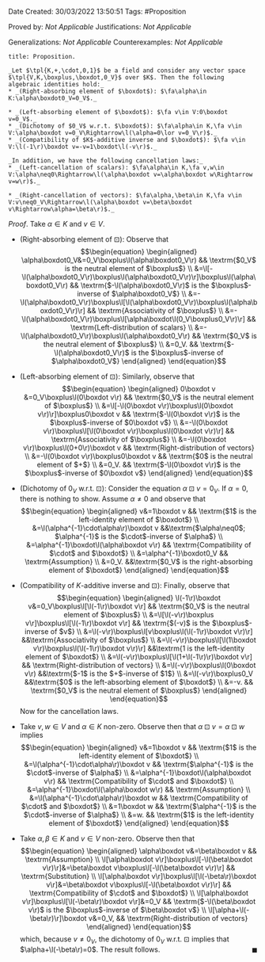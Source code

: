 <div class="topSpace"></div>

Date Created: 30/03/2022 13:50:51
Tags: #Proposition

Proved by: _Not Applicable_
Justifications: _Not Applicable_

Generalizations: _Not Applicable_
Counterexamples: _Not Applicable_

``` ad-Proposition
title: Proposition.

_Let $\tpl{K,+,\cdot,0,1}$ be a field and consider any vector space $\tpl{V,K,\boxplus,\boxdot,0_V}$ over $K$. Then the following algebraic identities hold:_
* _(Right-absorbing element of $\boxdot$): $\fa\alpha\in K:\alpha\boxdot0_V=0_V$._

* _(Left-absorbing element of $\boxdot$): $\fa v\in V:0\boxdot v=0_V$._
* _(Dichotomy of $0_V$ w.r.t. $\boxdot$): $\fa\alpha\in K,\fa v\in V:\alpha\boxdot v=0_V\Rightarrow\l(\alpha=0\lor v=0_V\r)$._
* _(Compatibility of $K$-additive inverse and $\boxdot$): $\fa v\in V:\l(-1\r)\boxdot v=-v=1\boxdot\l(-v\r)$._

_In addition, we have the following cancellation laws:_
* _(Left-cancellation of scalars): $\fa\alpha\in K,\fa v,w\in V:\alpha\neq0\Rightarrow\l(\alpha\boxdot v=\alpha\boxdot w\Rightarrow v=w\r)$._

* _(Right-cancellation of vectors): $\fa\alpha,\beta\in K,\fa v\in V:v\neq0_V\Rightarrow\l(\alpha\boxdot v=\beta\boxdot v\Rightarrow\alpha=\beta\r)$._

```

_Proof_. Take $\alpha\in K$ and $v\in V$.
* (Right-absorbing element of $\boxdot$): Observe that
$$\begin{equation}
    \begin{aligned}
        \alpha\boxdot0_V&=0_V\boxplus\l(\alpha\boxdot0_V\r) && \textrm{$0_V$ is the neutral element of $\boxplus$} \\
        &=\l[-\l(\alpha\boxdot0_V\r)\boxplus\l(\alpha\boxdot0_V\r)\r]\boxplus\l(\alpha\boxdot0_V\r) && \textrm{$-\l(\alpha\boxdot0_V\r)$ is the $\boxplus$-inverse of $\alpha\boxdot0_V$} \\
        &=-\l(\alpha\boxdot0_V\r)\boxplus\l[\l(\alpha\boxdot0_V\r)\boxplus\l(\alpha\boxdot0_V\r)\r] && \textrm{Associativity of $\boxplus$} \\
        &=-\l(\alpha\boxdot0_V\r)\boxplus\l[\alpha\boxdot\l(0_V\boxplus0_V\r)\r] && \textrm{Left-distribution of scalars} \\
        &=-\l(\alpha\boxdot0_V\r)\boxplus\l(\alpha\boxdot0_V\r) && \textrm{$0_V$ is the neutral element of $\boxplus$} \\
        &=0_V. && \textrm{$-\l(\alpha\boxdot0_V\r)$ is the $\boxplus$-inverse of $\alpha\boxdot0_V$}
    \end{aligned}
\end{equation}$$

* (Left-absorbing element of $\boxdot$): Similarly, observe that
$$\begin{equation}
    \begin{aligned}
        0\boxdot v &=0_V\boxplus\l(0\boxdot v\r) && \textrm{$0_V$ is the neutral element of $\boxplus$} \\
        &=\l[-\l(0\boxdot v\r)\boxplus\l(0\boxdot v\r)\r]\boxplus0\boxdot v && \textrm{$-\l(0\boxdot v\r)$ is the $\boxplus$-inverse of $0\boxdot v$} \\
        &=-\l(0\boxdot v\r)\boxplus\l[\l(0\boxdot v\r)\boxplus\l(0\boxdot v\r)\r] && \textrm{Associativity of $\boxplus$} \\
        &=-\l(0\boxdot v\r)\boxplus\l(0+0\r)\boxdot v && \textrm{Right-distribution of vectors} \\
        &=-\l(0\boxdot v\r)\boxplus0\boxdot v && \textrm{$0$ is the neutral element of $+$} \\
        &=0_V. && \textrm{$-\l(0\boxdot v\r)$ is the $\boxplus$-inverse of $0\boxdot v$}
    \end{aligned}
\end{equation}$$
* (Dichotomy of $0_V$ w.r.t. $\boxdot$): Consider the equation $\alpha\boxdot v=0_V$. If $\alpha=0$, there is nothing to show. Assume $\alpha\neq0$ and observe that
$$\begin{equation}
    \begin{aligned}
        v&=1\boxdot v && \textrm{$1$ is the left-identity element of $\boxdot$} \\
        &=\l(\alpha^{-1}\cdot\alpha\r)\boxdot v &&\textrm{$\alpha\neq0$; $\alpha^{-1}$ is the $\cdot$-inverse of $\alpha$} \\
        &=\alpha^{-1}\boxdot\l(\alpha\boxdot v\r) && \textrm{Compatibility of $\cdot$ and $\boxdot$} \\
        &=\alpha^{-1}\boxdot0_V && \textrm{Assumption} \\
        &=0_V. &&\textrm{$0_V$ is the right-absorbing element of $\boxdot$}
    \end{aligned}
\end{equation}$$
* (Compatibility of $K$-additive inverse and $\boxdot$): Finally, observe that
$$\begin{equation}
    \begin{aligned}
        \l(-1\r)\boxdot v&=0_V\boxplus\l[\l(-1\r)\boxdot v\r] && \textrm{$0_V$ is the neutral element of $\boxplus$} \\
        &=\l[\l(-v\r)\boxplus v\r]\boxplus\l[\l(-1\r)\boxdot v\r] && \textrm{$(-v)$ is the $\boxplus$-inverse of $v$} \\
        &=\l(-v\r)\boxplus\l[v\boxplus\l(\l(-1\r)\boxdot v\r)\r] &&\textrm{Associativity of $\boxplus$} \\
        &=\l(-v\r)\boxplus\l[\l(1\boxdot v\r)\boxplus\l(\l(-1\r)\boxdot v\r)\r] &&\textrm{1 is the left-identity element of $\boxdot$} \\
        &=\l(-v\r)\boxplus\l[\l(1+\l(-1\r)\r)\boxdot v\r] && \textrm{Right-distribution of vectors} \\
        &=\l(-v\r)\boxplus\l(0\boxdot v\r) &&\textrm{$-1$ is the $+$-inverse of $1$} \\
        &=\l(-v\r)\boxplus0_V &&\textrm{$0$ is the left-absorbing element of $\boxdot$} \\
        &=-v. && \textrm{$0_V$ is the neutral element of $\boxplus$}
    \end{aligned}
\end{equation}$$
Now for the cancellation laws.
* Take $v,w\in V$ and $\alpha\in K$ non-zero. Observe then that $\alpha\boxdot v=\alpha\boxdot w$ implies
$$\begin{equation}
    \begin{aligned}
        v&=1\boxdot v && \textrm{$1$ is the left-identity element of $\boxdot$} \\
        &=\l(\alpha^{-1}\cdot\alpha\r)\boxdot v && \textrm{$\alpha^{-1}$ is the $\cdot$-inverse of $\alpha$} \\
        &=\alpha^{-1}\boxdot\l(\alpha\boxdot v\r) && \textrm{Compatibility of $\cdot$ and $\boxdot$} \\
        &=\alpha^{-1}\boxdot\l(\alpha\boxdot w\r) && \textrm{Assumption} \\
        &=\l(\alpha^{-1}\cdot\alpha\r)\boxdot w && \textrm{Compatibility of $\cdot$ and $\boxdot$} \\
        &=1\boxdot w && \textrm{$\alpha^{-1}$ is the $\cdot$-inverse of $\alpha$} \\
        &=w. && \textrm{$1$ is the left-identity element of $\boxdot$}
    \end{aligned}
\end{equation}$$
* Take $\alpha,\beta\in K$ and $v\in V$ non-zero. Observe then that
$$\begin{equation}
    \begin{aligned}
        \alpha\boxdot v&=\beta\boxdot v && \textrm{Assumption} \\
        \l[\alpha\boxdot v\r]\boxplus\l[-\l(\beta\boxdot v\r)\r]&=\beta\boxdot v\boxplus\l[-\l(\beta\boxdot v\r)\r] && \textrm{Substitution} \\
        \l[\alpha\boxdot v\r]\boxplus\l[\l(-\beta\r)\boxdot v\r]&=\beta\boxdot v\boxplus\l[-\l(\beta\boxdot v\r)\r] && \textrm{Compatibility of $\cdot$ and $\boxdot$} \\
        \l[\alpha\boxdot v\r]\boxplus\l[\l(-\beta\r)\boxdot v\r]&=0_V && \textrm{$-\l(\beta\boxdot v\r)$ is the $\boxplus$-inverse of $\beta\boxdot v$} \\
        \l[\alpha+\l(-\beta\r)\r]\boxdot v&=0_V, && \textrm{Right-distribution of vectors}
    \end{aligned}
\end{equation}$$
which, because $v\neq0_V$, the dichotomy of $0_V$ w.r.t. $\boxdot$ implies that $\alpha+\l(-\beta\r)=0$. The result follows.<span style="float:right;">$\blacksquare$</span>

